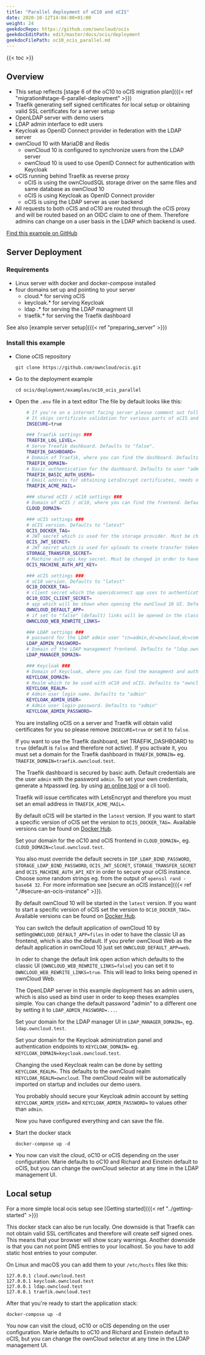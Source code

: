 ```yaml
---
title: "Parallel deployment of oC10 and oCIS"
date: 2020-10-12T14:04:00+01:00
weight: 24
geekdocRepo: https://github.com/owncloud/ocis
geekdocEditPath: edit/master/docs/ocis/deployment
geekdocFilePath: oc10_ocis_parallel.md
---
```


{{< toc >}}

## Overview

- This setup reflects [stage 6 of the oC10 to oCIS migration plan]({{< ref "migration#stage-6-parallel-deployment" >}})
- Traefik generating self signed certificates for local setup or obtaining valid SSL certificates for a server setup
- OpenLDAP server with demo users
- LDAP admin interface to edit users
- Keycloak as OpenID Connect provider in federation with the LDAP server
- ownCloud 10 with MariaDB and Redis
  - ownCloud 10 is configured to synchronize users from the LDAP server
  - ownCloud 10 is used to use OpenID Connect for authentication with Keycloak
- oCIS running behind Traefik as reverse proxy
  - oCIS is using the ownCloudSQL storage driver on the same files and same database as ownCloud 10
  - oCIS is using Keycloak as OpenID Connect provider
  - oCIS is using the LDAP server as user backend
- All requests to both oCIS and oC10 are routed through the oCIS proxy and will be routed based on an OIDC claim to one of them. Therefore admins can change on a user basis in the LDAP which backend is used.

[Find this example on GitHub](https://github.com/owncloud/ocis/tree/master/deployments/examples/oc10_ocis_parallel)

## Server Deployment

### Requirements

- Linux server with docker and docker-compose installed
- four domains set up and pointing to your server
  - cloud.\* for serving oCIS
  - keycloak.\* for serving Keycloak
  - ldap .\* for serving the LDAP managment UI
  - traefik.\* for serving the Traefik dashboard

See also [example server setup]({{< ref "preparing_server" >}})

### Install this example

- Clone oCIS repository

  `git clone https://github.com/owncloud/ocis.git`

- Go to the deployment example

  `cd ocis/deployment/examples/oc10_ocis_parallel`

- Open the `.env` file in a text editor
  The file by default looks like this:

  ```bash
      # If you're on a internet facing server please comment out following line.
      # It skips certificate validation for various parts of oCIS and is needed if you use self signed certificates.
      INSECURE=true

      ### Traefik settings ###
      TRAEFIK_LOG_LEVEL=
      # Serve Treafik dashboard. Defaults to "false".
      TRAEFIK_DASHBOARD=
      # Domain of Traefik, where you can find the dashboard. Defaults to "traefik.owncloud.test"
      TRAEFIK_DOMAIN=
      # Basic authentication for the dashboard. Defaults to user "admin" and password "admin"
      TRAEFIK_BASIC_AUTH_USERS=
      # Email address for obtaining LetsEncrypt certificates, needs only be changed if this is a public facing server
      TRAEFIK_ACME_MAIL=

      ### shared oCIS / oC10 settings ###
      # Domain of oCIS / oC10, where you can find the frontend. Defaults to "cloud.owncloud.test"
      CLOUD_DOMAIN=

      ### oCIS settings ###
      # oCIS version. Defaults to "latest"
      OCIS_DOCKER_TAG=
      # JWT secret which is used for the storage provider. Must be changed in order to have a secure oCIS. Defaults to "Pive-Fumkiu4"
      OCIS_JWT_SECRET=
      # JWT secret which is used for uploads to create transfer tokens. Must be changed in order to have a secure oCIS. Defaults to "replace-me-with-a-transfer-secret"
      STORAGE_TRANSFER_SECRET=
      # Machine auth api key secret. Must be changed in order to have a secure oCIS. Defaults to "change-me-please"
      OCIS_MACHINE_AUTH_API_KEY=

      ### oCIS settings ###
      # oC10 version. Defaults to "latest"
      OC10_DOCKER_TAG=
      # client secret which the openidconnect app uses to authenticate to Keycloak. Defaults to "oc10-oidc-secret"
      OC10_OIDC_CLIENT_SECRET=
      # app which will be shown when opening the ownCloud 10 UI. Defaults to "files" but also could be set to "web"
      OWNCLOUD_DEFAULT_APP=
      # if set to "false" (default) links will be opened in the classic UI, if set to "true" ownCloud Web is used
      OWNCLOUD_WEB_REWRITE_LINKS=

      ### LDAP settings ###
      # password for the LDAP admin user "cn=admin,dc=owncloud,dc=com", defaults to "admin"
      LDAP_ADMIN_PASSWORD=
      # Domain of the LDAP management frontend. Defaults to "ldap.owncloud.test"
      LDAP_MANAGER_DOMAIN=

      ### Keycloak ###
      # Domain of Keycloak, where you can find the managment and authentication frontend. Defaults to "keycloak.owncloud.test"
      KEYCLOAK_DOMAIN=
      # Realm which to be used with oC10 and oCIS. Defaults to "owncloud"
      KEYCLOAK_REALM=
      # Admin user login name. Defaults to "admin"
      KEYCLOAK_ADMIN_USER=
      # Admin user login password. Defaults to "admin"
      KEYCLOAK_ADMIN_PASSWORD=
  ```

  You are installing oCIS on a server and Traefik will obtain valid certificates for you so please remove `INSECURE=true` or set it to `false`.

  If you want to use the Traefik dashboard, set TRAEFIK_DASHBOARD to `true` (default is `false` and therefore not active). If you activate it, you must set a domain for the Traefik dashboard in `TRAEFIK_DOMAIN=` eg. `TRAEFIK_DOMAIN=traefik.owncloud.test`.

  The Traefik dashboard is secured by basic auth. Default credentials are the user `admin` with the password `admin`. To set your own credentials, generate a htpasswd (eg. by using [an online tool](https://htpasswdgenerator.de/) or a cli tool).

  Traefik will issue certificates with LetsEncrypt and therefore you must set an email address in `TRAEFIK_ACME_MAIL=`.

  By default oCIS will be started in the `latest` version. If you want to start a specific version of oCIS set the version to `OCIS_DOCKER_TAG=`. Available versions can be found on [Docker Hub](https://hub.docker.com/r/owncloud/ocis/tags?page=1&ordering=last_updated).

  Set your domain for the oC10 and oCIS frontend in `CLOUD_DOMAIN=`, eg. `CLOUD_DOMAIN=cloud.owncloud.test`.

  You also must override the default secrets in `IDP_LDAP_BIND_PASSWORD`, `STORAGE_LDAP_BIND_PASSWORD`, `OCIS_JWT_SECRET`, `STORAGE_TRANSFER_SECRET` and `OCIS_MACHINE_AUTH_API_KEY`  in order to secure your oCIS instance. Choose some random strings eg. from the output of `openssl rand -base64 32`. For more information see [secure an oCIS instance]({{< ref "./#secure-an-ocis-instance" >}}).

  By default ownCloud 10 will be started in the `latest` version. If you want to start a specific version of oCIS set the version to `OC10_DOCKER_TAG=`. Available versions can be found on [Docker Hub](https://hub.docker.com/r/owncloud/ocis/tags?page=1&ordering=last_updated).

  You can switch the default application of ownCloud 10 by setting`OWNCLOUD_DEFAULT_APP=files` in oder to have the classic UI as frontend, which is also the default. If you prefer ownCloud Web as the default application in ownCloud 10 just set `OWNCLOUD_DEFAULT_APP=web`.

  In oder to change the default link open action which defaults to the classic UI (`OWNCLOUD_WEB_REWRITE_LINKS=false`) you can set it to `OWNCLOUD_WEB_REWRITE_LINKS=true`. This will lead to links being opened in ownCloud Web.

  The OpenLDAP server in this example deployment has an admin users, which is also used as bind user in order to keep theses examples simple. You can change the default password "admin" to a different one by setting it to `LDAP_ADMIN_PASSWORD=...`.

  Set your domain for the LDAP manager UI in `LDAP_MANAGER_DOMAIN=`, eg. `ldap.owncloud.test`.

  Set your domain for the Keycloak administration panel and authentication endpoints to `KEYCLOAK_DOMAIN=` eg. `KEYCLOAK_DOMAIN=keycloak.owncloud.test`.

  Changing the used Keycloak realm can be done by setting `KEYCLOAK_REALM=`. This defaults to the ownCloud realm `KEYCLOAK_REALM=owncloud`. The ownCloud realm will be automatically imported on startup and includes our demo users.

  You probably should secure your Keycloak admin account by setting `KEYCLOAK_ADMIN_USER=` and `KEYCLOAK_ADMIN_PASSWORD=` to values other than `admin`.

  Now you have configured everything and can save the file.

- Start the docker stack

  `docker-compose up -d`

- You now can visit the cloud, oC10 or oCIS depending on the user configuration. Marie defaults to oC10 and Richard and Einstein default to oCIS, but you can change the ownCloud selector at any time in the LDAP management UI.

## Local setup

For a more simple local ocis setup see [Getting started]({{< ref "../getting-started" >}})

This docker stack can also be run locally. One downside is that Traefik can not obtain valid SSL certificates and therefore will create self signed ones. This means that your browser will show scary warnings. Another downside is that you can not point DNS entries to your localhost. So you have to add static host entries to your computer.

On Linux and macOS you can add them to your `/etc/hosts` files like this:

```
127.0.0.1 cloud.owncloud.test
127.0.0.1 keycloak.owncloud.test
127.0.0.1 ldap.owncloud.test
127.0.0.1 traefik.owncloud.test
```

After that you're ready to start the application stack:

`docker-compose up -d`

You now can visit the cloud, oC10 or oCIS depending on the user configuration. Marie defaults to oC10 and Richard and Einstein default to oCIS, but you can change the ownCloud selector at any time in the LDAP management UI.
